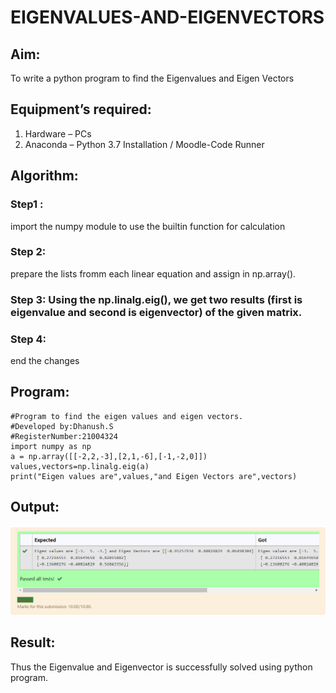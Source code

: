 # EIGENVALUES-AND-EIGENVECTORS
## Aim:
To write a python program to find the Eigenvalues and Eigen Vectors
## Equipment’s required:
1. 	Hardware – PCs
2. 	Anaconda – Python 3.7 Installation / Moodle-Code Runner
## Algorithm:
### Step1 : 
import the numpy module to use the builtin function for calculation
### Step 2: 
prepare the lists fromm each linear equation and assign in np.array().

### Step 3: Using the np.linalg.eig(),  we get two results (first is eigenvalue and second is eigenvector) of the given matrix.

### Step 4: 
end the changes

## Program:
~~~
#Program to find the eigen values and eigen vectors.
#Developed by:Dhanush.S 
#RegisterNumber:21004324
import numpy as np
a = np.array([[-2,2,-3],[2,1,-6],[-1,-2,0]])
values,vectors=np.linalg.eig(a)
print("Eigen values are",values,"and Eigen Vectors are",vectors)

~~~


## Output:
![GITLOGO](EV.png)

## Result:
Thus the Eigenvalue and Eigenvector is successfully solved using python program.
